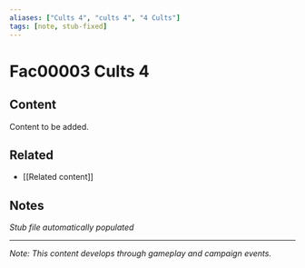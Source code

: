 ```yaml
---
aliases: ["Cults 4", "cults 4", "4 Cults"]
tags: [note, stub-fixed]
---
```


# Fac00003 Cults 4

## Content
Content to be added.

## Related
- [[Related content]]

## Notes
*Stub file automatically populated*

---
*Note: This content develops through gameplay and campaign events.*